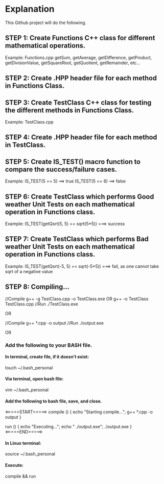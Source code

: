 # Explanation

This Github project will do the following.

## STEP 1: Create Functions C++ class for different mathematical operations.
Example:
Functions.cpp
getSum, getAverage, getDifference, getProduct, getDivisionValue, getSquareRoot, getQuotient, getRemainder, etc...

## STEP 2: Create .HPP header file for each method in Functions Class.

## STEP 3: Create TestClass C++ class for testing the different methods in Functions Class.
Example:
TestClass.cpp

## STEP 4: Create .HPP header file for each method in TestClass.
## STEP 5: Create IS_TEST() macro function to compare the success/failure cases.
Example:
IS_TEST(5 == 5) ==> true
IS_TEST(5 == 6) ==> false

## STEP 6: Create TestClass which performs Good weather Unit Tests on each mathematical operation in Functions class.
Example:
IS_TEST(getQsrt(5, 5) == sqrt(5*5)) ===> success

## STEP 7: Create TestClass which performs Bad weather Unit Tests on each mathematical operation in Functions class.
Example:
IS_TEST(getQsrt(-5, 5) == sqrt(-5*5)) ===> fail, as one cannot take sqrt of a negative value

## STEP 8: Compiling...
//Compile
g++ -g TestClass.cpp -o TestClass.exe
OR
g++ -o TestClass TestClass.cpp
//Run
./TestClass.exe

OR

//Compile
g++ *.cpp -o output
//Run
./output.exe

OR

### Add the following to your BASH file.

#### In terminal, create file, if it doesn't exist:
touch ~/.bash_personal

#### Via terminal, open bash file:
vim ~/.bash_personal

#### Add the following to bash file, save, and close.
<=====START=====>
compile ()
{
    echo "Starting compile...";
    g++ *.cpp -o output
}

run ()
{
    echo "Executing...";
    echo "  ./output.exe";
    ./output.exe
}
<=====END=====>

#### In Linux terminal:
source ~/.bash_personal

#### Execute:
compile && run
